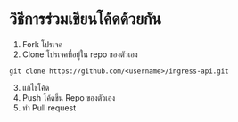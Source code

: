 # วิธีการร่วมเขียนโค้ดด้วยกัน

1. Fork โปรเจค
2. Clone โปรเจคที่อยู่ใน repo ของตัวเอง 
```shell
git clone https://github.com/<username>/ingress-api.git
```
3. แก้ไขโค้ด
4. Push โค้ดขึ้น Repo ของตัวเอง
5. ทำ Pull request